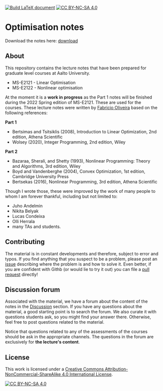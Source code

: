 [![Build LaTeX document](https://github.com/gamma-opt/optimisation-notes/actions/workflows/compile_files.yml/badge.svg?branch=main)](https://github.com/gamma-opt/optimisation-notes/actions/workflows/compile_files.yml)
[![CC BY-NC-SA 4.0][cc-by-nc-sa-shield]][cc-by-nc-sa]


# Optimisation notes

Download the notes here: [download](https://gamma-opt.github.io/optimisation-notes/pdfs/optimisation-notes.pdf)


## About

This repository contains the lecture notes that have been prepared for graduate level courses at Aalto University. 
- MS-E2121 - Linear Optimisation
- MS-E2122 - Nonlinear optimisation

At the moment it is a **work in progress** as the Part 1 notes will be finished during the 2022 Spring edition of MS-E2121. These are used for the courses. These lecture notes were written by [Fabricio Oliveira](https://gamma-opt.aalto.fi/author/fabricio-oliveira/) based on the following references:

**Part 1**
- Bertsimas and Tsitsiklis (2008), Introduction to Linear Optimization, 2nd edition, Athena Scientific
- Wolsey (2020), Integer Programming, 2nd edition, Wiley

**Part 2**
- Bazaraa, Sherali, and Shetty (1993), Nonlinear Programming: Theory and Algorithms, 3rd edition, Wiley
- Boyd and Vandenberghe (2004), Convex Optimization, 1st edition, Cambridge University Press
- Bertsekas (2016), Nonlinear Programming, 3rd edition, Athena Scientific


Though I wrote those, these were improved by the work of many people to whom I am forever thankful, including but not limited to:
- Juho Andelmin
- Nikita Belyak
- Lucas Condeixa
- Olli Herrala
- many TAs and students.


## Contributing

The material is in constant developments and therefore, subject to error and typos. If you find anything that you suspect to be a problem, please post an [issue](https://github.com/gamma-opt/optimisation-notes/issues) describing where the problem is and how to solve it. Even better, if you are confident with Githb (or would lie to try it out) you can file a [pull request](https://github.com/gamma-opt/optimisation-notes/pulls) directly! 


## Discussion forum

Associated with the material, we have a forum about the content of the notes in the [Discussion](https://github.com/gamma-opt/optimisation-notes/discussions) section. If you have any questions about the material, a good starting point is to search the forum. We also curate it with questions students ask, so you might find your answer there. Otherwise, feel free to post questions related to the material.

Notice that questions related to any of the assessments of the courses should be ask in the appropriate channels. The questions in the forum are exclusively for **the lecture's content**.

## License

This work is licensed under a
[Creative Commons Attribution-NonCommercial-ShareAlike 4.0 International License][cc-by-nc-sa].

[![CC BY-NC-SA 4.0][cc-by-nc-sa-image]][cc-by-nc-sa]

[cc-by-nc-sa]: http://creativecommons.org/licenses/by-nc-sa/4.0/
[cc-by-nc-sa-image]: https://licensebuttons.net/l/by-nc-sa/4.0/88x31.png
[cc-by-nc-sa-shield]: https://img.shields.io/badge/License-CC%20BY--NC--SA%204.0-lightgrey.svg

